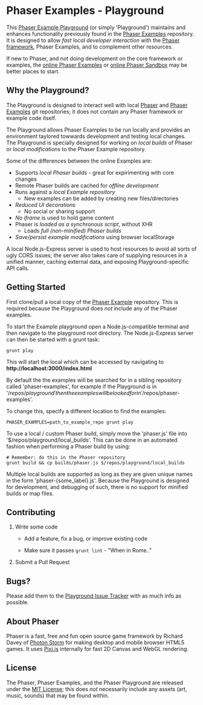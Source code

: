 # Phaser Examples - Playground

This [Phaser Example Playground][playground] (or simply 'Playground') maintains and enhances functionality previously found in the [Phaser Examples][examples] repository. It is designed to allow *fast local developer interaction* with the [Phaser framework][phaser], Phaser Examples, and to complement other resources.

If new to Phaser, and not doing development on the core framework or examples, the [online Phaser Examples][online-examples] or [online Phaser Sandbox][online-sandbox] may be better places to start.

## Why the Playground?

The Playground is designed to interact well with local [Phaser][phaser] and [Phaser Examples][examples] git repositories; it does not contain any Phaser framework or example code itself.

The Playground allows Phaser Examples to be run locally and provides an environment taylored towwards development and testing local changes. The Playground is specially designed for working on *local builds* of Phaser or *local modifications* to the Phaser Example repository.

Some of the differences between the online Examples are:

- Supports *local Phaser builds* - great for expirimenting with core changes
- Remote Phaser builds are cached for *offline development*
- Runs against a *local Example repository*
  - New examples can be added by creating new files/directories
- *Reduced UI decorations*
  - No social or sharing support
- *No iframe* is used to hold game content
- Phaser is *loaded as a synchronous script*, without XHR
  - Loads *full (non-minified) Phaser builds*
- *Save/persist example modifications* using browser localStorage

A local Node.js-Express server is used to host resources to avoid all sorts of ugly CORS issues; the server also takes care of supplying resources in a unified manner, caching external data, and exposing Playground-specific API calls.

## Getting Started

First clone/pull a local copy of the [Phaser Example][examples] repository. This is required because the Playground does *not* include any of the Phaser examples.

To start the Example playground open a Node.js-compatible terminal and then navigate to the playground root directory. The Node.js-Express server can then be started with a grunt task:

    grunt play

This will start the local which can be accessed by navigating to **http://localhost:3000/index.html**

By default the the examples will be searched for in a sibling repository called 'phaser-examples', for example if the Playground is in '$/repos/playground' then the examples will be looked for in '$/repos/phaser-examples'.

To change this, specify a different location to find the examples:

    PHASER_EXAMPLES=path_to_example_repo grunt play

To use a local / custom Phaser build, simply move the 'phaser.js' file into '$/repos/playground/local_builds'. This can be done in an automated fashion when performing a Phaser build by using:

    # Remember: do this in the Phaser repository
    grunt build && cp builds/phaser.js $/repos/playground/local_builds

Multiple local builds are supported as long as they are given unique names in the form 'phaser-{some_label}.js'. Because the Playground is designed for development, and debugging of such, there is no support for minified builds or map files.

## Contributing

1. Write some code

   - Add a feature, fix a bug, or improve existing code

   - Make sure it passes `grunt lint` - "When in Rome.."

2. Submit a Pull Request

## Bugs?

Please add them to the [Playground Issue Tracker][issues] with as much info as possible.

## About Phaser

Phaser is a fast, free and fun open source game framework by Richard Davey of [Photon Storm](http://www.photonstorm.com) for making desktop and mobile browser HTML5 games. It uses [Pixi.js][pixijs] internally for fast 2D Canvas and WebGL rendering.

## License

The Phaser, Phaser Examples, and the Phaser Playground are released under the [MIT License](http://opensource.org/licenses/MIT); this does *not* necessarily include any assets (art, music, sounds) that may be found within.

[playground]: https://github.com/pnstickne/phaser-examples-playground
[issues]: https://github.com/pnstickne/phaser-examples-playground/issues
[examples]: https://github.com/photonstorm/phaser-examples
[online-examples]: http://examples.phaser.io
[online-sandbox]: http://phaser.io/sandbox
[phaser]: https://github.com/photonstorm/phaser
[pixijs]: https://github.com/GoodBoyDigital/pixi.js 

